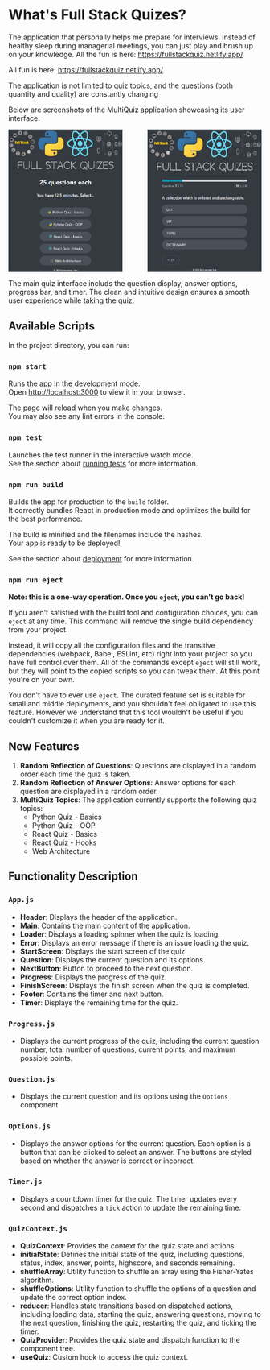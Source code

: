 # What's Full Stack Quizes?

The application that personally helps me prepare for interviews. Instead of healthy sleep during managerial meetings, you can just play and brush up on your knowledge. All the fun is here: https://fullstackquiz.netlify.app/

All fun is here: https://fullstackquiz.netlify.app/

The application is not limited to quiz topics, and the questions (both quantity and quality) are constantly changing

Below are screenshots of the MultiQuiz application showcasing its user interface:

<div style="display: flex; justify-content: space-between;">
  <img src="https://github.com/Kochurovskyi/MultiQuiz/blob/main/public/AppScreenshot1.png" alt="App Screenshot 1" width="45%">
  <img src="https://github.com/Kochurovskyi/MultiQuiz/blob/main/public/AppScreenshot2.png" alt="App Screenshot 2" width="45%">
</div>

The main quiz interface includs the question display, answer options, progress bar, and timer. The clean and intuitive design ensures a smooth user experience while taking the quiz.

## Available Scripts

In the project directory, you can run:

### `npm start`

Runs the app in the development mode.\
Open [http://localhost:3000](http://localhost:3000) to view it in your browser.

The page will reload when you make changes.\
You may also see any lint errors in the console.

### `npm test`

Launches the test runner in the interactive watch mode.\
See the section about [running tests](https://facebook.github.io/create-react-app/docs/running-tests) for more information.

### `npm run build`

Builds the app for production to the `build` folder.\
It correctly bundles React in production mode and optimizes the build for the best performance.

The build is minified and the filenames include the hashes.\
Your app is ready to be deployed!

See the section about [deployment](https://facebook.github.io/create-react-app/docs/deployment) for more information.

### `npm run eject`

**Note: this is a one-way operation. Once you `eject`, you can't go back!**

If you aren't satisfied with the build tool and configuration choices, you can `eject` at any time. This command will remove the single build dependency from your project.

Instead, it will copy all the configuration files and the transitive dependencies (webpack, Babel, ESLint, etc) right into your project so you have full control over them. All of the commands except `eject` will still work, but they will point to the copied scripts so you can tweak them. At this point you're on your own.

You don't have to ever use `eject`. The curated feature set is suitable for small and middle deployments, and you shouldn't feel obligated to use this feature. However we understand that this tool wouldn't be useful if you couldn't customize it when you are ready for it.

## New Features

1. **Random Reflection of Questions**: Questions are displayed in a random order each time the quiz is taken.
2. **Random Reflection of Answer Options**: Answer options for each question are displayed in a random order.
3. **MultiQuiz Topics**: The application currently supports the following quiz topics:
   - Python Quiz - Basics
   - Python Quiz - OOP
   - React Quiz - Basics
   - React Quiz - Hooks
   - Web Architecture

## Functionality Description

### `App.js`

- **Header**: Displays the header of the application.
- **Main**: Contains the main content of the application.
- **Loader**: Displays a loading spinner when the quiz is loading.
- **Error**: Displays an error message if there is an issue loading the quiz.
- **StartScreen**: Displays the start screen of the quiz.
- **Question**: Displays the current question and its options.
- **NextButton**: Button to proceed to the next question.
- **Progress**: Displays the progress of the quiz.
- **FinishScreen**: Displays the finish screen when the quiz is completed.
- **Footer**: Contains the timer and next button.
- **Timer**: Displays the remaining time for the quiz.

### `Progress.js`

- Displays the current progress of the quiz, including the current question number, total number of questions, current points, and maximum possible points.

### `Question.js`

- Displays the current question and its options using the `Options` component.

### `Options.js`

- Displays the answer options for the current question. Each option is a button that can be clicked to select an answer. The buttons are styled based on whether the answer is correct or incorrect.

### `Timer.js`

- Displays a countdown timer for the quiz. The timer updates every second and dispatches a `tick` action to update the remaining time.

### `QuizContext.js`

- **QuizContext**: Provides the context for the quiz state and actions.
- **initialState**: Defines the initial state of the quiz, including questions, status, index, answer, points, highscore, and seconds remaining.
- **shuffleArray**: Utility function to shuffle an array using the Fisher-Yates algorithm.
- **shuffleOptions**: Utility function to shuffle the options of a question and update the correct option index.
- **reducer**: Handles state transitions based on dispatched actions, including loading data, starting the quiz, answering questions, moving to the next question, finishing the quiz, restarting the quiz, and ticking the timer.
- **QuizProvider**: Provides the quiz state and dispatch function to the component tree.
- **useQuiz**: Custom hook to access the quiz context.
